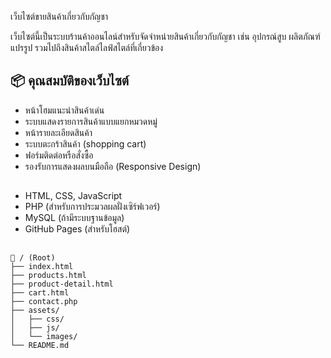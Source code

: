 เว็บไซต์ขายสินค้าเกี่ยวกับกัญชา

เว็บไซต์นี้เป็นระบบร้านค้าออนไลน์สำหรับจัดจำหน่ายสินค้าเกี่ยวกับกัญชา เช่น อุปกรณ์สูบ ผลิตภัณฑ์แปรรูป รวมไปถึงสินค้าสไตล์ไลฟ์สไตล์ที่เกี่ยวข้อง



## 📦 คุณสมบัติของเว็บไซต์

- หน้าโฮมแนะนำสินค้าเด่น
- ระบบแสดงรายการสินค้าแบบแยกหมวดหมู่
- หน้ารายละเอียดสินค้า
- ระบบตะกร้าสินค้า (shopping cart)
- ฟอร์มติดต่อหรือสั่งซื้อ
- รองรับการแสดงผลบนมือถือ (Responsive Design)

## 

- HTML, CSS, JavaScript
- PHP (สำหรับการประมวลผลฝั่งเซิร์ฟเวอร์)
- MySQL (ถ้ามีระบบฐานข้อมูล)
- GitHub Pages (สำหรับโฮสต์)

## 

```plaintext
📁 / (Root)
├── index.html
├── products.html
├── product-detail.html
├── cart.html
├── contact.php
├── assets/
│   ├── css/
│   ├── js/
│   └── images/
└── README.md

